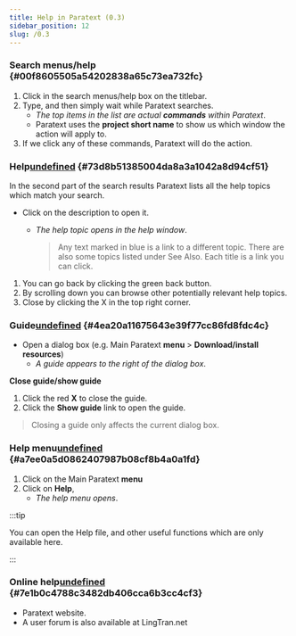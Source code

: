 ```yaml
---
title: Help in Paratext (0.3)
sidebar_position: 12
slug: /0.3
---
```




### Search menus/help {#00f8605505a54202838a65c73ea732fc}

1. Click in the search menus/help box on the titlebar.
1. Type, and then simply wait while Paratext searches.
	- _The top items in the list are actual_ _**commands**_ _within Paratext_.
	- Paratext uses the **project short name** to show us which window the action will apply to.
1. If we click any of these commands, Paratext will do the action.

### Help[undefined](https://manual.paratext.org/Video-summaries/Introduction/0.2.Navigation/0.3#help) {#73d8b51385004da8a3a1042a8d94cf51}


In the second part of the search results Paratext lists all the help topics which match your search.

- Click on the description to open it.
	- _The help topic opens in the help window_.

		> Any text marked in blue is a link to a different topic. There are also some topics listed under See Also. Each title is a link you can click.

1. You can go back by clicking the green back button.
1. By scrolling down you can browse other potentially relevant help topics.
1. Close by clicking the X in the top right corner.

### Guide[undefined](https://manual.paratext.org/Video-summaries/Introduction/0.2.Navigation/0.3#guide) {#4ea20a11675643e39f77cc86fd8fdc4c}

- Open a dialog box (e.g. Main Paratext **menu** &gt; **Download/install resources**)
	- _A guide appears to the right of the dialog box_.

**Close guide/show guide**

1. Click the red **X** to close the guide.
1. Click the **Show guide** link to open the guide.

> Closing a guide only affects the current dialog box.


### Help menu[undefined](https://manual.paratext.org/Video-summaries/Introduction/0.2.Navigation/0.3#help-menu) {#a7ee0a5d0862407987b08cf8b4a0a1fd}

1. Click on the Main Paratext **menu**
1. Click on **Help**,
	- _The help menu opens_.

:::tip

You can open the Help file, and other useful functions which are only available here.

:::




### Online help[undefined](https://manual.paratext.org/Video-summaries/Introduction/0.2.Navigation/0.3#online-help) {#7e1b0c4788c3482db406cca6b3cc4cf3}

- Paratext website.
- A user forum is also available at LingTran.net

